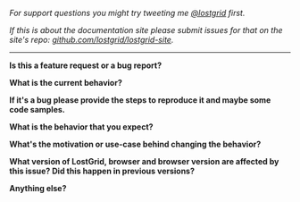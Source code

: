 *For support questions you might try tweeting me [@lostgrid](https://twitter.com/lostgrid) first.*

*If this is about the documentation site please submit issues for that on the site's repo: [github.com/lostgrid/lostgrid-site](https://github.com/lostgrid/lostgrid-site/issues/new).*

-----

**Is this a feature request or a bug report?**



**What is the current behavior?**



**If it's a bug please provide the steps to reproduce it and maybe some code samples.**



**What is the behavior that you expect?**



**What's the motivation or use-case behind changing the behavior?**



**What version of LostGrid, browser and browser version are affected by this issue? Did this happen in previous versions?**



**Anything else?**
